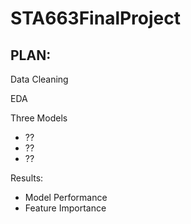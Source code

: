 # STA663FinalProject

## PLAN:

Data Cleaning


EDA

Three Models
  * ??
  * ??
  * ??

Results:
  * Model Performance
  * Feature Importance
